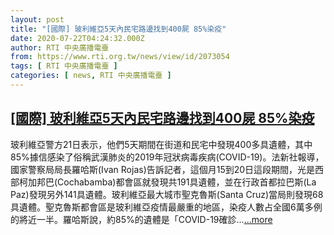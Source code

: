 ```yaml
---
layout: post
title: "[國際] 玻利維亞5天內民宅路邊找到400屍 85%染疫"
date: 2020-07-22T04:24:32.000Z
author: RTI 中央廣播電臺
from: https://www.rti.org.tw/news/view/id/2073054
tags: [ RTI 中央廣播電臺 ]
categories: [ news, RTI 中央廣播電臺 ]
---
```

<!--1595391872000-->
[[國際] 玻利維亞5天內民宅路邊找到400屍 85%染疫](https://www.rti.org.tw/news/view/id/2073054)
------

<div>
玻利維亞警方21日表示，他們5天期間在街道和民宅中發現400多具遺體，其中85%據信感染了俗稱武漢肺炎的2019年冠狀病毒疾病(COVID-19)。法新社報導，國家警察局局長羅哈斯(Ivan Rojas)告訴記者，這個月15到20日這段期間，光是西部柯加邦巴(Cochabamba)都會區就發現共191具遺體，並在行政首都拉巴斯(La Paz)發現另外141具遺體。玻利維亞最大城市聖克魯斯(Santa Cruz)當局則發現68具遺體。聖克魯斯都會區是玻利維亞疫情最嚴重的地區，染疫人數占全國6萬多例的將近一半。羅哈斯說，約85%的遺體是「COVID-19確診...<a target="_blank" href="https://www.rti.org.tw/news/view/id/2073054">...more</a>
</div>
